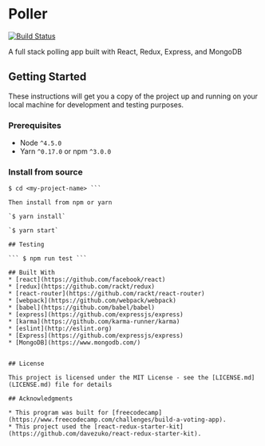 # Poller
[![Build Status](https://travis-ci.org/nrandecker/poller.svg?branch=master)](https://travis-ci.org/nrandecker/poller)

A full stack polling app built with React, Redux, Express, and MongoDB

## Getting Started

These instructions will get you a copy of the project up and running on your local machine for development and testing purposes.

### Prerequisites

- Node ```^4.5.0```
- Yarn ```^0.17.0``` or npm ```^3.0.0```

### Install from source

``` $ git clone https://github.com/nrandecker/poller.git <my-project-name>
$ cd <my-project-name> ```

Then install from npm or yarn

`$ yarn install`

`$ yarn start`

## Testing

``` $ npm run test ```

## Built With
* [react](https://github.com/facebook/react)
* [redux](https://github.com/rackt/redux)
* [react-router](https://github.com/rackt/react-router)
* [webpack](https://github.com/webpack/webpack)
* [babel](https://github.com/babel/babel)
* [express](https://github.com/expressjs/express)
* [karma](https://github.com/karma-runner/karma)
* [eslint](http://eslint.org)
* [Express](https://github.com/expressjs/express)
* [MongoDB](https://www.mongodb.com/)


## License

This project is licensed under the MIT License - see the [LICENSE.md](LICENSE.md) file for details

## Acknowledgments

* This program was built for [freecodecamp](https://www.freecodecamp.com/challenges/build-a-voting-app).
* This project used the [react-redux-starter-kit](https://github.com/davezuko/react-redux-starter-kit).
